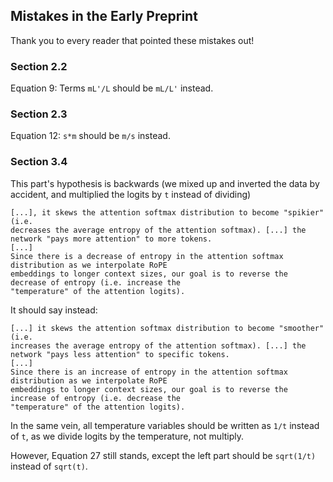 ## Mistakes in the Early Preprint
Thank you to every reader that pointed these mistakes out!

### Section 2.2
Equation 9: Terms `mL'/L` should be `mL/L'` instead.

### Section 2.3
Equation 12: `s*m` should be `m/s` instead.

### Section 3.4

This part's hypothesis is backwards (we mixed up and inverted the data by accident, and multiplied the logits by `t` instead of dividing)
```
[...], it skews the attention softmax distribution to become "spikier" (i.e.
decreases the average entropy of the attention softmax). [...] the network "pays more attention" to more tokens.
[...]
Since there is a decrease of entropy in the attention softmax distribution as we interpolate RoPE
embeddings to longer context sizes, our goal is to reverse the decrease of entropy (i.e. increase the
"temperature" of the attention logits).
```

It should say instead:
```
[...] it skews the attention softmax distribution to become "smoother" (i.e.
increases the average entropy of the attention softmax). [...] the network "pays less attention" to specific tokens.
[...]
Since there is an increase of entropy in the attention softmax distribution as we interpolate RoPE
embeddings to longer context sizes, our goal is to reverse the increase of entropy (i.e. decrease the
"temperature" of the attention logits).
```

In the same vein, all temperature variables should be written as `1/t` instead of `t`, as we divide logits by the temperature, not multiply.

However, Equation 27 still stands, except the left part should be `sqrt(1/t)` instead of `sqrt(t)`.
